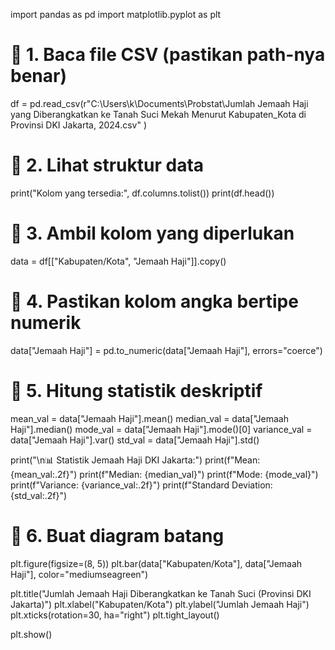 import pandas as pd
import matplotlib.pyplot as plt

# 🔹 1. Baca file CSV (pastikan path-nya benar)
df = pd.read_csv(r"C:\Users\k\Documents\Probstat\Jumlah Jemaah Haji yang Diberangkatkan ke Tanah Suci Mekah Menurut Kabupaten_Kota di Provinsi DKI Jakarta, 2024.csv"
)

# 🔹 2. Lihat struktur data
print("Kolom yang tersedia:", df.columns.tolist())
print(df.head())

# 🔹 3. Ambil kolom yang diperlukan
data = df[["Kabupaten/Kota", "Jemaah Haji"]].copy()

# 🔹 4. Pastikan kolom angka bertipe numerik
data["Jemaah Haji"] = pd.to_numeric(data["Jemaah Haji"], errors="coerce")

# 🔹 5. Hitung statistik deskriptif
mean_val = data["Jemaah Haji"].mean()
median_val = data["Jemaah Haji"].median()
mode_val = data["Jemaah Haji"].mode()[0]
variance_val = data["Jemaah Haji"].var()
std_val = data["Jemaah Haji"].std()

print("\n📊 Statistik Jemaah Haji DKI Jakarta:")
print(f"Mean: {mean_val:.2f}")
print(f"Median: {median_val}")
print(f"Mode: {mode_val}")
print(f"Variance: {variance_val:.2f}")
print(f"Standard Deviation: {std_val:.2f}")

# 🔹 6. Buat diagram batang
plt.figure(figsize=(8, 5))
plt.bar(data["Kabupaten/Kota"], data["Jemaah Haji"], color="mediumseagreen")

plt.title("Jumlah Jemaah Haji Diberangkatkan ke Tanah Suci (Provinsi DKI Jakarta)")
plt.xlabel("Kabupaten/Kota")
plt.ylabel("Jumlah Jemaah Haji")
plt.xticks(rotation=30, ha="right")
plt.tight_layout()

plt.show()
